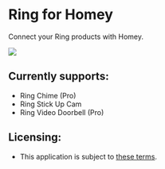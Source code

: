# Ring for Homey
Connect your Ring products with Homey.

[![](https://www.paypalobjects.com/en_US/i/btn/btn_donate_LG.gif)](https://www.paypal.me/denniedegroot)

## Currently supports:
* Ring Chime (Pro)
* Ring Stick Up Cam
* Ring Video Doorbell (Pro)

## Licensing:
* This application is subject to [these terms](https://github.com/denniedegroot/com.ring/blob/master/LICENSE).
